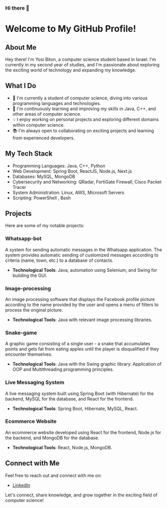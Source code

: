 ### Hi there 👋

# Welcome to My GitHub Profile!

## About Me

Hey there! I'm Yosi Biton, a computer science student based in Israel. I'm currently in my second year of studies, and I'm passionate about exploring the exciting world of technology and expanding my knowledge.

## What I Do

- 🚀 I'm currently a student of computer science, diving into various programming languages and technologies.
- 🌱 I'm continuously learning and improving my skills in Java, C++, and other areas of computer science.
- 💡 I enjoy working on personal projects and exploring different domains within computer science.
- 📚 I'm always open to collaborating on exciting projects and learning from experienced developers.

## My Tech Stack

- Programming Languages: Java, C++, Python
- Web Development: Spring Boot, ReactJS, Node.js, Next.js
- Databases: MySQL, MongoDB
- Cybersecurity and Networking: QRadar, FortiGate Firewall, Cisco Packet Tracer
- System Administration: Linux, AWS, Microsoft Servers
- Scripting: PowerShell , Bash

## Projects

Here are some of my notable projects:

### Whatsapp-bot

A system for sending automatic messages in the Whatsapp application. The system provides automatic sending of customized messages according to criteria (name, town, etc.) to a database of contacts.

- **Technological Tools**: Java, automation using Selenium, and Swing for building the GUI.

### Image-processing

An image processing software that displays the Facebook profile picture according to the name provided by the user and opens a menu of filters to process the original picture.

- **Technological Tools**: Java with relevant image processing libraries.

### Snake-game

A graphic game consisting of a single user - a snake that accumulates points and gets fat from eating apples until the player is disqualified if they encounter themselves.

- **Technological Tools**: Java with the Swing graphic library. Application of OOP and Multithreading programming principles.

### Live Messaging System

A live messaging system built using Spring Boot (with Hibernate) for the backend, MySQL for the database, and React for the frontend.

- **Technological Tools**: Spring Boot, Hibernate, MySQL, React.

### Ecommerce Website

An ecommerce website developed using React for the frontend, Node.js for the backend, and MongoDB for the database.

- **Technological Tools**: React, Node.js, MongoDB.



## Connect with Me

Feel free to reach out and connect with me on:

- [LinkedIn](https://www.linkedin.com/in/yosi-biton-222888272)


Let's connect, share knowledge, and grow together in the exciting field of computer science!

